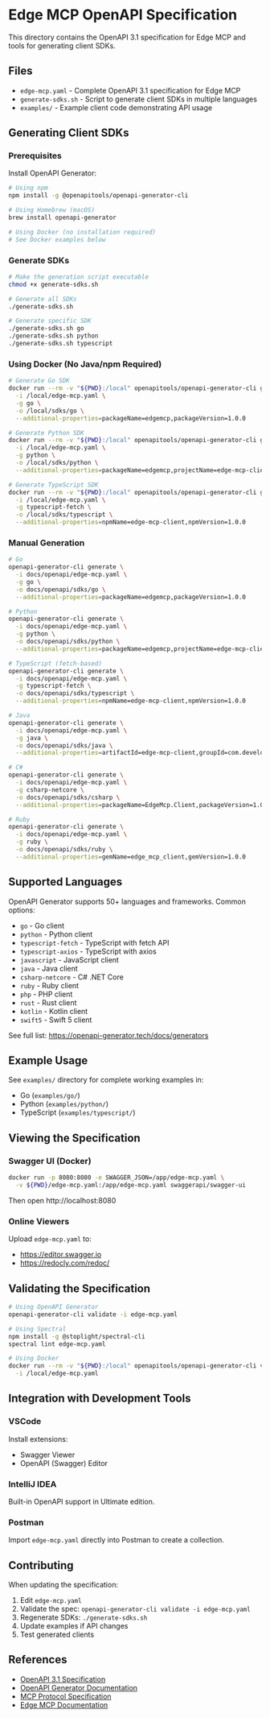 # Edge MCP OpenAPI Specification

This directory contains the OpenAPI 3.1 specification for Edge MCP and tools for generating client SDKs.

## Files

- `edge-mcp.yaml` - Complete OpenAPI 3.1 specification for Edge MCP
- `generate-sdks.sh` - Script to generate client SDKs in multiple languages
- `examples/` - Example client code demonstrating API usage

## Generating Client SDKs

### Prerequisites

Install OpenAPI Generator:
```bash
# Using npm
npm install -g @openapitools/openapi-generator-cli

# Using Homebrew (macOS)
brew install openapi-generator

# Using Docker (no installation required)
# See Docker examples below
```

### Generate SDKs

```bash
# Make the generation script executable
chmod +x generate-sdks.sh

# Generate all SDKs
./generate-sdks.sh

# Generate specific SDK
./generate-sdks.sh go
./generate-sdks.sh python
./generate-sdks.sh typescript
```

### Using Docker (No Java/npm Required)

```bash
# Generate Go SDK
docker run --rm -v "${PWD}:/local" openapitools/openapi-generator-cli generate \
  -i /local/edge-mcp.yaml \
  -g go \
  -o /local/sdks/go \
  --additional-properties=packageName=edgemcp,packageVersion=1.0.0

# Generate Python SDK
docker run --rm -v "${PWD}:/local" openapitools/openapi-generator-cli generate \
  -i /local/edge-mcp.yaml \
  -g python \
  -o /local/sdks/python \
  --additional-properties=packageName=edgemcp,projectName=edge-mcp-client,packageVersion=1.0.0

# Generate TypeScript SDK
docker run --rm -v "${PWD}:/local" openapitools/openapi-generator-cli generate \
  -i /local/edge-mcp.yaml \
  -g typescript-fetch \
  -o /local/sdks/typescript \
  --additional-properties=npmName=edge-mcp-client,npmVersion=1.0.0
```

### Manual Generation

```bash
# Go
openapi-generator-cli generate \
  -i docs/openapi/edge-mcp.yaml \
  -g go \
  -o docs/openapi/sdks/go \
  --additional-properties=packageName=edgemcp,packageVersion=1.0.0

# Python
openapi-generator-cli generate \
  -i docs/openapi/edge-mcp.yaml \
  -g python \
  -o docs/openapi/sdks/python \
  --additional-properties=packageName=edgemcp,projectName=edge-mcp-client,packageVersion=1.0.0

# TypeScript (fetch-based)
openapi-generator-cli generate \
  -i docs/openapi/edge-mcp.yaml \
  -g typescript-fetch \
  -o docs/openapi/sdks/typescript \
  --additional-properties=npmName=edge-mcp-client,npmVersion=1.0.0

# Java
openapi-generator-cli generate \
  -i docs/openapi/edge-mcp.yaml \
  -g java \
  -o docs/openapi/sdks/java \
  --additional-properties=artifactId=edge-mcp-client,groupId=com.developer-mesh,artifactVersion=1.0.0

# C#
openapi-generator-cli generate \
  -i docs/openapi/edge-mcp.yaml \
  -g csharp-netcore \
  -o docs/openapi/sdks/csharp \
  --additional-properties=packageName=EdgeMcp.Client,packageVersion=1.0.0

# Ruby
openapi-generator-cli generate \
  -i docs/openapi/edge-mcp.yaml \
  -g ruby \
  -o docs/openapi/sdks/ruby \
  --additional-properties=gemName=edge_mcp_client,gemVersion=1.0.0
```

## Supported Languages

OpenAPI Generator supports 50+ languages and frameworks. Common options:

- `go` - Go client
- `python` - Python client
- `typescript-fetch` - TypeScript with fetch API
- `typescript-axios` - TypeScript with axios
- `javascript` - JavaScript client
- `java` - Java client
- `csharp-netcore` - C# .NET Core
- `ruby` - Ruby client
- `php` - PHP client
- `rust` - Rust client
- `kotlin` - Kotlin client
- `swift5` - Swift 5 client

See full list: https://openapi-generator.tech/docs/generators

## Example Usage

See `examples/` directory for complete working examples in:
- Go (`examples/go/`)
- Python (`examples/python/`)
- TypeScript (`examples/typescript/`)

## Viewing the Specification

### Swagger UI (Docker)

```bash
docker run -p 8080:8080 -e SWAGGER_JSON=/app/edge-mcp.yaml \
  -v ${PWD}/edge-mcp.yaml:/app/edge-mcp.yaml swaggerapi/swagger-ui
```

Then open http://localhost:8080

### Online Viewers

Upload `edge-mcp.yaml` to:
- https://editor.swagger.io
- https://redocly.com/redoc/

## Validating the Specification

```bash
# Using OpenAPI Generator
openapi-generator-cli validate -i edge-mcp.yaml

# Using Spectral
npm install -g @stoplight/spectral-cli
spectral lint edge-mcp.yaml

# Using Docker
docker run --rm -v "${PWD}:/local" openapitools/openapi-generator-cli validate \
  -i /local/edge-mcp.yaml
```

## Integration with Development Tools

### VSCode

Install extensions:
- Swagger Viewer
- OpenAPI (Swagger) Editor

### IntelliJ IDEA

Built-in OpenAPI support in Ultimate edition.

### Postman

Import `edge-mcp.yaml` directly into Postman to create a collection.

## Contributing

When updating the specification:

1. Edit `edge-mcp.yaml`
2. Validate the spec: `openapi-generator-cli validate -i edge-mcp.yaml`
3. Regenerate SDKs: `./generate-sdks.sh`
4. Update examples if API changes
5. Test generated clients

## References

- [OpenAPI 3.1 Specification](https://spec.openapis.org/oas/v3.1.0)
- [OpenAPI Generator Documentation](https://openapi-generator.tech/docs/usage)
- [MCP Protocol Specification](https://modelcontextprotocol.io/specification/2025-06-18)
- [Edge MCP Documentation](../../README.md)
